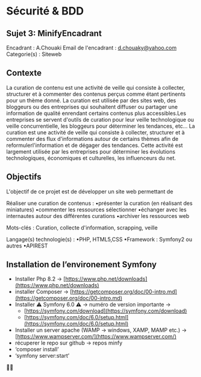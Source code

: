 # Sécurité & BDD

## Sujet 3: MinifyEncadrant

 Encadrant : A.Chouaki 
 Email de l'encadrant : d.chouaky@yahoo.com
 Categorie(s) : Siteweb                                                                
 
 ## Contexte

 La curation de contenu est une activité de veille qui consiste à collecter, structurer et à commenter des contenus perçus comme étant pertinents pour un thème donné. La curation est utilisée par des sites web, des bloggeurs ou des entreprises qui souhaitent diffuser ou partager une information de qualité enrendant certains contenus plus accessibles.Les entreprises se servent d'outils de curation pour leur veille technologique ou veille concurrentielle, les bloggeurs pour déterminer les tendances, etc... La curation est une activité de veille qui consiste à collecter, structurer et à commenter des flux d'informations autour de certains thèmes afin de reformulerl'information et de dégager des tendances. Cette activité est largement utilisée par les entreprises pour déterminer les évolutions technologiques, économiques et culturelles, les influenceurs du net.
 
 ## Objectifs
 
 L'objectif de ce projet est de développer un site web permettant de 
 
 Réaliser une curation de contenus : 
    •présenter la curation (en réalisant des miniatures)
    •commenter les ressources sélectionner
    •échanger avec les internautes autour des différentes curations
    •archiver les ressources web
 
 Mots-clés : Curation, collecte d'information, scrapping, veille
 
 Langage(s) technologie(s) :
    •PHP, HTML5,CSS
    •Framework : Symfony2 ou autres
    •APIREST
    
## Installation de l’environement Symfony

- Installer Php 8.2 → [https://www.php.net/downloads](https://www.php.net/downloads)
- installer Composer → [https://getcomposer.org/doc/00-intro.md](https://getcomposer.org/doc/00-intro.md)
- Installer ⚠️ Symfony 6.0 ⚠️ → numéro de version importante →
    - [https://symfony.com/download](https://symfony.com/download)
    - [https://symfony.com/doc/6.0/setup.html](https://symfony.com/doc/6.0/setup.html)
- Installer un server apache (WAMP → windows, XAMP, MAMP etc.) → [https://www.wampserver.com/](https://www.wampserver.com/)
- récuperer le repo sur github → repos minfy
- ‘composer install’
- ‘symfony server:start’

👏🏻